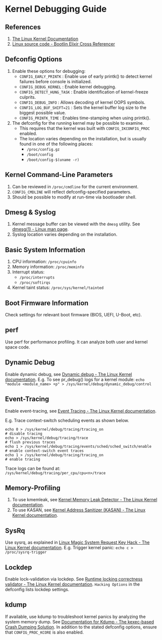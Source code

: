 # Kernel Debugging Guide


## References

1. [The Linux Kernel Documentation](https://docs.kernel.org)
2. [Linux source code - Bootlin Elixir Cross Referencer](https://elixir.bootlin.com/linux/latest/source)


## Defconfig Options

1. Enable these options for debugging:
    - `CONFIG_EARLY_PRINTK` : Enable use of early printk() to detect kernel
    failures before console is initialized.
    - `CONFIG_DEBUG_KERNEL` : Enable kernel debugging.
    - `CONFIG_DETECT_HUNG_TASK` : Enable identification of kernel-freeze culprits.
    - `CONFIG_DEBUG_INFO` : Allows decoding of kernel OOPS symbols.
    - `CONFIG_LOG_BUF_SHIFT=21` : Sets the kernel buffer log size to the biggest
    possible value.
    - `CONFIG_PRINTK_TIME` : Enables time-stamping when using printk().
2. The defconfig for the running kernel may be possible to examine.
    - This requires that the kernel was built with `CONFIG_IKCONFIG_PROC` enabled.
    - The location varies depending on the installation, but is usually found
    in one of the following places:
        - `/proc/config.gz`
        - `/boot/config`
        - `/boot/config-$(uname -r)`


## Kernel Command-Line Parameters

1. Can be reviewed in `/proc/cmdline` for the current environment.
2. `CONFIG_CMDLINE` will reflect defconfig-specified parameters.
3. Should be possible to modify at run-time via bootloader shell.


## Dmesg & Syslog

1. Kernel message buffer can be viewed with the `dmesg` utility. See
[dmesg(1) - Linux man page](https://linux.die.net/man/1/dmesg).
2. Syslog location varies depending on the installation.


## Basic System Information

1. CPU information: `/proc/cpuinfo`
2. Memory information: `/proc/meminfo`
3. Interrupt status:
    - `/proc/interrupts`
    - `/proc/softirqs`
4. Kernel taint status: `/proc/sys/kernel/tainted`


## Boot Firmware Information

Check settings for relevant boot firmware (BIOS, UEFI, U-Boot, etc).


## perf

Use perf for performance profiling. It can analyze both user and kernel space code.


## Dynamic Debug

Enable dynamic debug, see [Dynamic debug - The Linux Kernel documentation](https://docs.kernel.org/admin-guide/dynamic-debug-howto.html).
E.g. To see pr_debug() logs for a kernel module: `echo "module <module_name> +p" > /sys/kernel/debug/dynamic_debug/control`


## Event-Tracing

Enable event-tracing, see [Event Tracing - The Linux Kernel documentation](https://docs.kernel.org/trace/events.html).

E.g. Trace context-switch scheduling events as shown below.

```console
echo 0 > /sys/kernel/debug/tracing/tracing_on                          # disable tracing
echo > /sys/kernel/debug/tracing/trace                                 # flush previous traces
echo 1 > /sys/kernel/debug/tracing/events/sched/sched_switch/enable    # enable context-switch event traces
echo 1 > /sys/kernel/debug/tracing/tracing_on                          # enable tracing
```

Trace logs can be found at: `/sys/kernel/debug/tracing/per_cpu/cpu<n>/trace`


## Memory-Profiling

1. To use kmemleak, see [Kernel Memory Leak Detector - The Linux Kernel documentation](https://docs.kernel.org/dev-tools/kmemleak.html).
2. To use KASAN, see [Kernel Address Sanitizer (KASAN) - The Linux Kernel documentation](https://docs.kernel.org/dev-tools/kasan.html).


## SysRq

Use sysrq, as explained in [Linux Magic System Request Key Hack - The Linux Kernel documentation](https://docs.kernel.org/admin-guide/sysrq.html).
E.g. Trigger kernel panic: `echo c > /proc/sysrq-trigger`


## Lockdep

Enable lock-validation via lockdep. See [Runtime locking correctness validator - The Linux Kernel documentation](https://docs.kernel.org/locking/lockdep-design.html). `Hacking Options` in the defconfig lists lockdep settings.


## kdump

If available, use kdump to troubleshoot kernel panics by analyzing the system memory dump.
See [Documentation for Kdump - The kexec-based Crash Dumping Solution](https://docs.kernel.org/admin-guide/kdump/kdump.html).
In addition to the stated defconfig options, ensure that `CONFIG_PROC_KCORE` is also enabled.
